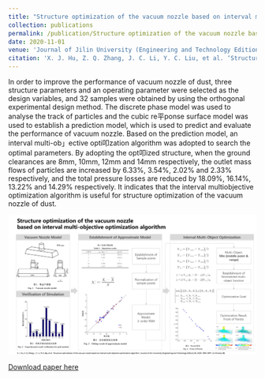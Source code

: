```yaml
---
title: "Structure optimization of the vacuum nozzle based on interval multi-objective optimization algorithm"
collection: publications
permalink: /publication/Structure optimization of the vacuum nozzle based on interval multi-objective optimization algorithm
date: 2020-11-01
venue: 'Journal of Jilin University (Engineering and Technology Edition) '
citation: 'X. J. Hu, Z. Q. Zhang, J. C. Li, Y. C. Liu, et al. ‘Structure optimization of the vacuum nozzle based on interval multi-objective optimization algorithm,’ Journal of Jilin University (Engineering and Technology Edition) 50, 2020: 1991-1997.'
---
```

In order to improve the performance of vacuum nozzle of dust, three structure parameters and an operating parameter were selected as the design variables, and 32 samples were obtained by using the orthogonal experimental design method. The discrete phase model was used to analyse the track of particles and the cubic re平ponse surface model was used to establish a prediction model, which is used to predict and evaluate the performance of vacuum nozzle. Based on the prediction model, an interval multi-ob」ective opti叩zation algorithm was adopted to search the optimal parameters. By adopting the opt叩ized structure, when the ground clearances are 8mm, 10mm, 12mm and 14mm respectively, the outlet mass flows of particles are increased by 6.33%, 3.54%, 2.02% and 2.33% respectively, and the total pressure losses are reduced by 18.09%, 16.14%, 13.22% and 14.29% respectively. It indicates that the interval multi­objective optimization algorithm is useful for structure optimization of the vacuum nozzle of dust. 

![pic](../images/Structure%20optimization%20of%20the%20vacuum%20nozzle%20based%20on%20interval%20multi-objective%20optimization%20algorithm-1.png)

[Download paper here](../files/Structure%20optimization%20of%20the%20vacuum%20nozzle%20based%20on%20interval%20multi-objective%20optimization%20algorithm.pdf)

